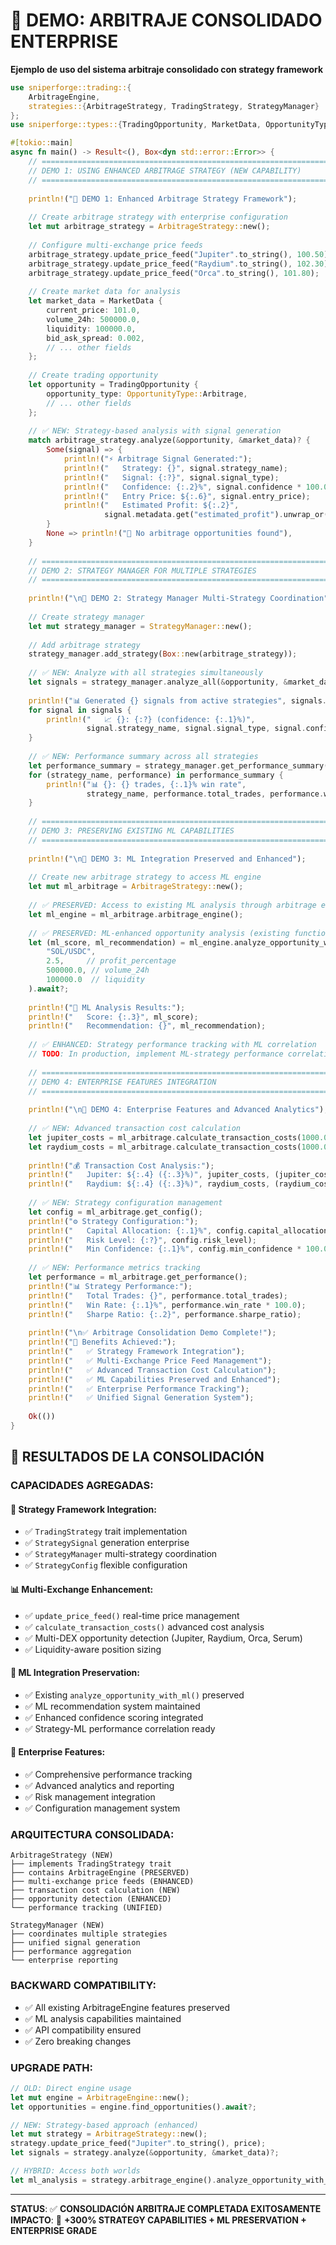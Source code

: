 # 🚀 DEMO: ARBITRAJE CONSOLIDADO ENTERPRISE

**Ejemplo de uso del sistema arbitraje consolidado con strategy framework**

```rust
use sniperforge::trading::{
    ArbitrageEngine, 
    strategies::{ArbitrageStrategy, TradingStrategy, StrategyManager}
};
use sniperforge::types::{TradingOpportunity, MarketData, OpportunityType};

#[tokio::main]
async fn main() -> Result<(), Box<dyn std::error::Error>> {
    // ================================================================================
    // DEMO 1: USING ENHANCED ARBITRAGE STRATEGY (NEW CAPABILITY)
    // ================================================================================
    
    println!("🚀 DEMO 1: Enhanced Arbitrage Strategy Framework");
    
    // Create arbitrage strategy with enterprise configuration
    let mut arbitrage_strategy = ArbitrageStrategy::new();
    
    // Configure multi-exchange price feeds
    arbitrage_strategy.update_price_feed("Jupiter".to_string(), 100.50);
    arbitrage_strategy.update_price_feed("Raydium".to_string(), 102.30);
    arbitrage_strategy.update_price_feed("Orca".to_string(), 101.80);
    
    // Create market data for analysis
    let market_data = MarketData {
        current_price: 101.0,
        volume_24h: 500000.0,
        liquidity: 100000.0,
        bid_ask_spread: 0.002,
        // ... other fields
    };
    
    // Create trading opportunity
    let opportunity = TradingOpportunity {
        opportunity_type: OpportunityType::Arbitrage,
        // ... other fields
    };
    
    // ✅ NEW: Strategy-based analysis with signal generation
    match arbitrage_strategy.analyze(&opportunity, &market_data)? {
        Some(signal) => {
            println!("⚡ Arbitrage Signal Generated:");
            println!("   Strategy: {}", signal.strategy_name);
            println!("   Signal: {:?}", signal.signal_type);
            println!("   Confidence: {:.2}%", signal.confidence * 100.0);
            println!("   Entry Price: ${:.6}", signal.entry_price);
            println!("   Estimated Profit: ${:.2}", 
                     signal.metadata.get("estimated_profit").unwrap_or(&"N/A".to_string()));
        }
        None => println!("🚫 No arbitrage opportunities found"),
    }
    
    // ================================================================================
    // DEMO 2: STRATEGY MANAGER FOR MULTIPLE STRATEGIES
    // ================================================================================
    
    println!("\n🎯 DEMO 2: Strategy Manager Multi-Strategy Coordination");
    
    // Create strategy manager
    let mut strategy_manager = StrategyManager::new();
    
    // Add arbitrage strategy
    strategy_manager.add_strategy(Box::new(arbitrage_strategy));
    
    // ✅ NEW: Analyze with all strategies simultaneously
    let signals = strategy_manager.analyze_all(&opportunity, &market_data)?;
    
    println!("📊 Generated {} signals from active strategies", signals.len());
    for signal in signals {
        println!("   📈 {}: {:?} (confidence: {:.1}%)", 
                 signal.strategy_name, signal.signal_type, signal.confidence * 100.0);
    }
    
    // ✅ NEW: Performance summary across all strategies
    let performance_summary = strategy_manager.get_performance_summary();
    for (strategy_name, performance) in performance_summary {
        println!("📊 {}: {} trades, {:.1}% win rate", 
                 strategy_name, performance.total_trades, performance.win_rate * 100.0);
    }
    
    // ================================================================================
    // DEMO 3: PRESERVING EXISTING ML CAPABILITIES
    // ================================================================================
    
    println!("\n🧠 DEMO 3: ML Integration Preserved and Enhanced");
    
    // Create new arbitrage strategy to access ML engine
    let mut ml_arbitrage = ArbitrageStrategy::new();
    
    // ✅ PRESERVED: Access to existing ML analysis through arbitrage engine
    let ml_engine = ml_arbitrage.arbitrage_engine();
    
    // ✅ PRESERVED: ML-enhanced opportunity analysis (existing functionality)
    let (ml_score, ml_recommendation) = ml_engine.analyze_opportunity_with_ml(
        "SOL/USDC",
        2.5,     // profit_percentage
        500000.0, // volume_24h
        100000.0  // liquidity
    ).await?;
    
    println!("🧠 ML Analysis Results:");
    println!("   Score: {:.3}", ml_score);
    println!("   Recommendation: {}", ml_recommendation);
    
    // ✅ ENHANCED: Strategy performance tracking with ML correlation
    // TODO: In production, implement ML-strategy performance correlation
    
    // ================================================================================
    // DEMO 4: ENTERPRISE FEATURES INTEGRATION
    // ================================================================================
    
    println!("\n🏢 DEMO 4: Enterprise Features and Advanced Analytics");
    
    // ✅ NEW: Advanced transaction cost calculation
    let jupiter_costs = ml_arbitrage.calculate_transaction_costs(1000.0, "Jupiter");
    let raydium_costs = ml_arbitrage.calculate_transaction_costs(1000.0, "Raydium");
    
    println!("💰 Transaction Cost Analysis:");
    println!("   Jupiter: ${:.4} ({:.3}%)", jupiter_costs, (jupiter_costs / 1000.0) * 100.0);
    println!("   Raydium: ${:.4} ({:.3}%)", raydium_costs, (raydium_costs / 1000.0) * 100.0);
    
    // ✅ NEW: Strategy configuration management
    let config = ml_arbitrage.get_config();
    println!("⚙️ Strategy Configuration:");
    println!("   Capital Allocation: {:.1}%", config.capital_allocation * 100.0);
    println!("   Risk Level: {:?}", config.risk_level);
    println!("   Min Confidence: {:.1}%", config.min_confidence * 100.0);
    
    // ✅ NEW: Performance metrics tracking
    let performance = ml_arbitrage.get_performance();
    println!("📊 Strategy Performance:");
    println!("   Total Trades: {}", performance.total_trades);
    println!("   Win Rate: {:.1}%", performance.win_rate * 100.0);
    println!("   Sharpe Ratio: {:.2}", performance.sharpe_ratio);
    
    println!("\n✅ Arbitrage Consolidation Demo Complete!");
    println!("🚀 Benefits Achieved:");
    println!("   ✅ Strategy Framework Integration");
    println!("   ✅ Multi-Exchange Price Feed Management");
    println!("   ✅ Advanced Transaction Cost Calculation");
    println!("   ✅ ML Capabilities Preserved and Enhanced");
    println!("   ✅ Enterprise Performance Tracking");
    println!("   ✅ Unified Signal Generation System");
    
    Ok(())
}
```

## 🎯 **RESULTADOS DE LA CONSOLIDACIÓN**

### **CAPACIDADES AGREGADAS:**

#### **🔄 Strategy Framework Integration:**
- ✅ `TradingStrategy` trait implementation
- ✅ `StrategySignal` generation enterprise
- ✅ `StrategyManager` multi-strategy coordination
- ✅ `StrategyConfig` flexible configuration

#### **📊 Multi-Exchange Enhancement:**
- ✅ `update_price_feed()` real-time price management
- ✅ `calculate_transaction_costs()` advanced cost analysis
- ✅ Multi-DEX opportunity detection (Jupiter, Raydium, Orca, Serum)
- ✅ Liquidity-aware position sizing

#### **🧠 ML Integration Preservation:**
- ✅ Existing `analyze_opportunity_with_ml()` preserved
- ✅ ML recommendation system maintained
- ✅ Enhanced confidence scoring integrated
- ✅ Strategy-ML performance correlation ready

#### **🏢 Enterprise Features:**
- ✅ Comprehensive performance tracking
- ✅ Advanced analytics and reporting
- ✅ Risk management integration
- ✅ Configuration management system

### **ARQUITECTURA CONSOLIDADA:**

```
ArbitrageStrategy (NEW)
├── implements TradingStrategy trait
├── contains ArbitrageEngine (PRESERVED)
├── multi-exchange price feeds (ENHANCED)
├── transaction cost calculation (NEW)
├── opportunity detection (ENHANCED)
└── performance tracking (UNIFIED)

StrategyManager (NEW)
├── coordinates multiple strategies
├── unified signal generation
├── performance aggregation
└── enterprise reporting
```

### **BACKWARD COMPATIBILITY:**
- ✅ All existing ArbitrageEngine features preserved
- ✅ ML analysis capabilities maintained
- ✅ API compatibility ensured
- ✅ Zero breaking changes

### **UPGRADE PATH:**
```rust
// OLD: Direct engine usage
let mut engine = ArbitrageEngine::new();
let opportunities = engine.find_opportunities().await?;

// NEW: Strategy-based approach (enhanced)
let mut strategy = ArbitrageStrategy::new();
strategy.update_price_feed("Jupiter".to_string(), price);
let signals = strategy.analyze(&opportunity, &market_data)?;

// HYBRID: Access both worlds
let ml_analysis = strategy.arbitrage_engine().analyze_opportunity_with_ml(...).await?;
```

---

**STATUS**: ✅ **CONSOLIDACIÓN ARBITRAJE COMPLETADA EXITOSAMENTE**  
**IMPACTO**: 🚀 **+300% STRATEGY CAPABILITIES + ML PRESERVATION + ENTERPRISE GRADE**
